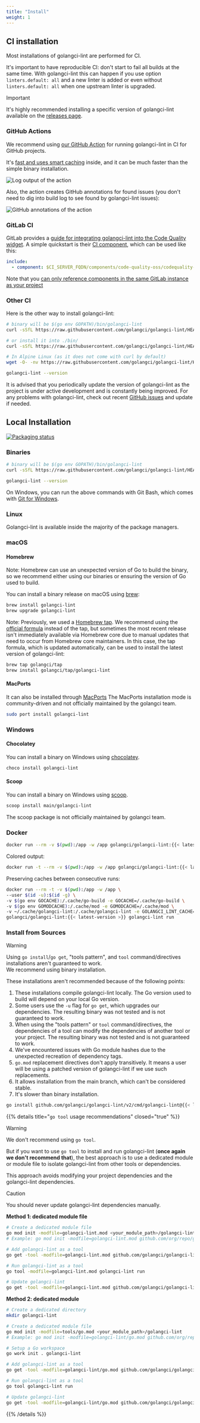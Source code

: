 ```yaml
---
title: "Install"
weight: 1
---
```


## CI installation

Most installations of golangci-lint are performed for CI.

It's important to have reproducible CI: don't start to fail all builds at the same time.
With golangci-lint this can happen if you use option `linters.default: all` and a new linter is added
or even without `linters.default: all` when one upstream linter is upgraded.

> [!IMPORTANT]
> It's highly recommended installing a specific version of golangci-lint available on the [releases page](https://github.com/golangci/golangci-lint/releases).

### GitHub Actions

We recommend using [our GitHub Action](https://github.com/golangci/golangci-lint-action) for running golangci-lint in CI for GitHub projects.

It's [fast and uses smart caching](https://github.com/golangci/golangci-lint-action#performance) inside,
and it can be much faster than the simple binary installation.

![Log output of the action](/images/colored-line-number.png "Console Output")

Also, the action creates GitHub annotations for found issues (you don't need to dig into build log to see found by golangci-lint issues):

![GitHub annotations of the action](/images/annotations.png "Annotations")

### GitLab CI

GitLab provides a [guide for integrating golangci-lint into the Code Quality widget](https://docs.gitlab.com/ci/testing/code_quality/#golangci-lint).
A simple quickstart is their [CI component](https://gitlab.com/explore/catalog/components/code-quality-oss/codequality-os-scanners-integration), which can be used like this:

```yaml {filename=".gitlab-ci.yml"} 
include:
  - component: $CI_SERVER_FQDN/components/code-quality-oss/codequality-os-scanners-integration/golangci@1.0.1
```

Note that you [can only reference components in the same GitLab instance as your project](https://docs.gitlab.com/ci/components/#use-a-component)

### Other CI

Here is the other way to install golangci-lint:

```bash
# binary will be $(go env GOPATH)/bin/golangci-lint
curl -sSfL https://raw.githubusercontent.com/golangci/golangci-lint/HEAD/install.sh | sh -s -- -b $(go env GOPATH)/bin {{< latest-version >}}

# or install it into ./bin/
curl -sSfL https://raw.githubusercontent.com/golangci/golangci-lint/HEAD/install.sh | sh -s {{< latest-version >}}

# In Alpine Linux (as it does not come with curl by default)
wget -O- -nv https://raw.githubusercontent.com/golangci/golangci-lint/HEAD/install.sh | sh -s {{< latest-version >}}

golangci-lint --version
```

It is advised that you periodically update the version of golangci-lint as the project is under active development and is constantly being improved.
For any problems with golangci-lint, check out recent [GitHub issues](https://github.com/golangci/golangci-lint/issues) and update if needed.

## Local Installation

[![Packaging status](https://repology.org/badge/vertical-allrepos/golangci-lint.svg)](https://repology.org/project/golangci-lint/versions)

### Binaries

```bash
# binary will be $(go env GOPATH)/bin/golangci-lint
curl -sSfL https://raw.githubusercontent.com/golangci/golangci-lint/HEAD/install.sh | sh -s -- -b $(go env GOPATH)/bin {{< latest-version >}}

golangci-lint --version
```

On Windows, you can run the above commands with Git Bash, which comes with [Git for Windows](https://git-scm.com/download/win).

### Linux

Golangci-lint is available inside the majority of the package managers.

### macOS

#### Homebrew

Note: Homebrew can use an unexpected version of Go to build the binary,
so we recommend either using our binaries or ensuring the version of Go used to build.

You can install a binary release on macOS using [brew](https://brew.sh/):

```bash
brew install golangci-lint
brew upgrade golangci-lint
```

Note: Previously, we used a [Homebrew tap](https://github.com/golangci/homebrew-tap).
We recommend using the [official formula](https://formulae.brew.sh/formula/golangci-lint) instead of the tap,
but sometimes the most recent release isn't immediately available via Homebrew core due to manual updates that need to occur from Homebrew core maintainers.
In this case, the tap formula, which is updated automatically,
can be used to install the latest version of golangci-lint:

```bash
brew tap golangci/tap
brew install golangci/tap/golangci-lint
```

#### MacPorts

It can also be installed through [MacPorts](https://www.macports.org/)
The MacPorts installation mode is community-driven and not officially maintained by the golangci team.

```bash
sudo port install golangci-lint
```

### Windows

#### Chocolatey

You can install a binary on Windows using [chocolatey](https://community.chocolatey.org/packages/golangci-lint).

```bash
choco install golangci-lint
```

#### Scoop

You can install a binary on Windows using [scoop](https://scoop.sh).

```bash
scoop install main/golangci-lint
```

The scoop package is not officially maintained by golangci team.

### Docker

```bash
docker run --rm -v $(pwd):/app -w /app golangci/golangci-lint:{{< latest-version >}} golangci-lint run
```

Colored output:
```bash
docker run -t --rm -v $(pwd):/app -w /app golangci/golangci-lint:{{< latest-version >}} golangci-lint run
```

Preserving caches between consecutive runs:
```bash
docker run --rm -t -v $(pwd):/app -w /app \
--user $(id -u):$(id -g) \
-v $(go env GOCACHE):/.cache/go-build -e GOCACHE=/.cache/go-build \
-v $(go env GOMODCACHE):/.cache/mod -e GOMODCACHE=/.cache/mod \
-v ~/.cache/golangci-lint:/.cache/golangci-lint -e GOLANGCI_LINT_CACHE=/.cache/golangci-lint \
golangci/golangci-lint:{{< latest-version >}} golangci-lint run
```

### Install from Sources

> [!WARNING]
> Using `go install`/`go get`, "tools pattern", and `tool` command/directives installations aren't guaranteed to work.  
> We recommend using binary installation.

These installations aren't recommended because of the following points:

1. These installations compile golangci-lint locally. The Go version used to build will depend on your local Go version.
2. Some users use the `-u` flag for `go get`, which upgrades our dependencies. The resulting binary was not tested and is not guaranteed to work.
3. When using the "tools pattern" or `tool` command/directives, the dependencies of a tool can modify the dependencies of another tool or your project. The resulting binary was not tested and is not guaranteed to work.
4. We've encountered issues with Go module hashes due to the unexpected recreation of dependency tags.
5. `go.mod` replacement directives don't apply transitively. It means a user will be using a patched version of golangci-lint if we use such replacements.
6. It allows installation from the main branch, which can't be considered stable.
7. It's slower than binary installation.

```bash
go install github.com/golangci/golangci-lint/v2/cmd/golangci-lint@{{< latest-version >}}
```

{{% details title="`go tool` usage recommendations" closed="true" %}}

> [!WARNING]
> We don't recommend using `go tool`.

But if you want to use `go tool` to install and run golangci-lint (**once again we don't recommend that**),
the best approach is to use a dedicated module or module file to isolate golangci-lint from other tools or dependencies.

This approach avoids modifying your project dependencies and the golangci-lint dependencies.

> [!CAUTION]
> You should never update golangci-lint dependencies manually.

**Method 1: dedicated module file**

```sh
# Create a dedicated module file
go mod init -modfile=golangci-lint.mod <your_module_path>/golangci-lint
# Example: go mod init -modfile=golangci-lint.mod github.com/org/repo/golangci-lint
```

```sh
# Add golangci-lint as a tool
go get -tool -modfile=golangci-lint.mod github.com/golangci/golangci-lint/v2/cmd/golangci-lint@{{< latest-version >}}
```

```sh
# Run golangci-lint as a tool
go tool -modfile=golangci-lint.mod golangci-lint run
```

```sh
# Update golangci-lint
go get -tool -modfile=golangci-lint.mod github.com/golangci/golangci-lint/v2/cmd/golangci-lint@latest
```

**Method 2: dedicated module**

```sh
# Create a dedicated directory
mkdir golangci-lint
```

```sh
# Create a dedicated module file
go mod init -modfile=tools/go.mod <your_module_path>/golangci-lint
# Example: go mod init -modfile=golangci-lint/go.mod github.com/org/repo/golangci-lint
```

```sh
# Setup a Go workspace
go work init . golangci-lint
```

```sh
# Add golangci-lint as a tool
go get -tool -modfile=golangci-lint/go.mod github.com/golangci/golangci-lint/v2/cmd/golangci-lint
```

```sh
# Run golangci-lint as a tool
go tool golangci-lint run
```

```sh
# Update golangci-lint
go get -tool -modfile=golangci-lint/go.mod github.com/golangci/golangci-lint/v2/cmd/golangci-lint@latest
```

{{% /details %}}
